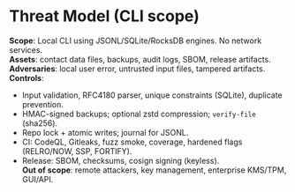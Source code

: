 # Threat Model (CLI scope)

**Scope**: Local CLI using JSONL/SQLite/RocksDB engines. No network services.  
**Assets**: contact data files, backups, audit logs, SBOM, release artifacts.  
**Adversaries**: local user error, untrusted input files, tampered artifacts.  
**Controls**:
- Input validation, RFC4180 parser, unique constraints (SQLite), duplicate prevention.
- HMAC-signed backups; optional zstd compression; `verify-file` (sha256).
- Repo lock + atomic writes; journal for JSONL.
- CI: CodeQL, Gitleaks, fuzz smoke, coverage, hardened flags (RELRO/NOW, SSP, FORTIFY).
- Release: SBOM, checksums, cosign signing (keyless).  
**Out of scope**: remote attackers, key management, enterprise KMS/TPM, GUI/API.
